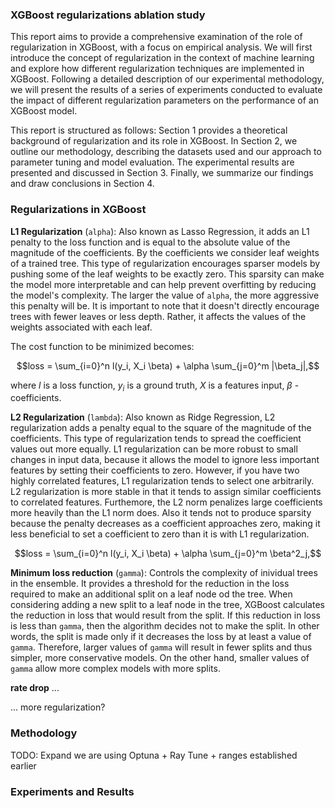 ### XGBoost regularizations ablation study

This report aims to provide a comprehensive examination of the role of regularization in XGBoost, with a focus on empirical analysis. We will first introduce the concept of 
regularization in the context of machine learning and explore how different regularization techniques are implemented in XGBoost. Following a detailed description of our 
experimental methodology, we will present the results of a series of experiments conducted to evaluate the impact of different regularization parameters on the performance of 
an XGBoost model.

This report is structured as follows: Section 1 provides a theoretical background of regularization and its role in XGBoost. In Section 2, we outline our methodology, describing 
the datasets used and our approach to parameter tuning and model evaluation. The experimental results are presented and discussed in Section 3. Finally, we summarize our findings 
and draw conclusions in Section 4.

### Regularizations in XGBoost

**L1 Regularization** (`alpha`): Also known as Lasso Regression, it adds an L1 penalty to the loss function and is equal to the absolute value of the magnitude of the coefficients. By 
the coefficients we consider leaf weights of a trained tree. This type of regularization encourages sparser models by pushing some of the leaf weights to be exactly zero. This sparsity 
can make the model more interpretable and can help prevent overfitting by reducing the model's complexity. The larger the value of `alpha`, the more aggressive this penalty will be.
It is important to note that it doesn't directly encourage trees with fewer leaves or less depth. Rather, it affects the values of the weights associated with each leaf.

The cost function to be minimized becomes:

```math
loss = \sum_{i=0}^n l(y_i, X_i \beta) + \alpha \sum_{j=0}^m |\beta_j|,
```
where $l$ is a loss function, $y_i$ is a ground truth, $X$ is a features input, $\beta$ - coefficients.

**L2 Regularization** (`lambda`): Also known as Ridge Regression, L2 regularization adds a penalty equal to the square of the magnitude of the coefficients. This type of regularization tends 
to spread the coefficient values out more equally. L1 regularization can be more robust to small changes in input data, because it allows the model to ignore less important features by 
setting their coefficients to zero. However, if you have two highly correlated features, L1 regularization tends to select one arbitrarily. L2 regularization is more stable in that it 
tends to assign similar coefficients to correlated features. Furthemore, the L2 norm penalizes large coefficients more heavily than the L1 norm does. Also it tends not to produce sparsity 
because the penalty decreases as a coefficient approaches zero, making it less beneficial to set a coefficient to zero than it is with L1 regularization.

```math
loss = \sum_{i=0}^n l(y_i, X_i \beta) + \alpha \sum_{j=0}^m \beta^2_j,
```

**Minimum loss reduction** (`gamma`): Controls the complexity of inividual trees in the ensemble. It provides a threshold for the reduction in the loss required
to make an additional split on a leaf node od the tree. When considering adding a new split to a leaf node in the tree, XGBoost calculates the reduction in loss
that would result from the split. If this reduction in loss is less than `gamma`, then the algorithm decides not to make the split. In other words, the split is 
made only if it decreases the loss by at least a value of `gamma`. Therefore, larger values of `gamma` will result in fewer splits and thus simpler, more 
conservative models. On the other hand, smaller values of `gamma` allow more complex models with more splits.

**rate drop** ...

...
more regularization?




### Methodology
TODO: Expand
we are using Optuna + Ray Tune + ranges established earlier

### Experiments and Results

